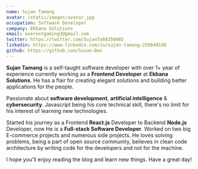 ```yaml
---
name: Sujan Tamang
avatar: /static/images/avatar.jpg
occupation: Software Developer
company: EKbana Solutions
email: everestgaming3@gmail.com
twitter: https://twitter.com/SujanTa88350485
linkedin: https://www.linkedin.com/in/sujan-tamang-25b640198
github: https://github.com/Suzan-Dev
---
```


**Sujan Tamang** is a self-taught software developer with over 1+ year of experience currently working as a **Frontend Developer** at **Ekbana Solutions**.
He has a flair for creating elegant solutions and building better applications for the people.

Passionate about **software development**, **artificial intelligence** & **cybersecurity**. Javascript being his core technical skill, there's no limit for his interest of learning new technologies.

Started his journey as a Frontend **React.js** Developer to Backend **Node.js** Developer, now He is a **Full-stack Software Developer**. Worked on two big E-commerce projects and numerous side projects. He loves solving problems, being a part of open source community, believes in clean code architecture by writing code for the developers and not for the machine.

I hope you'll enjoy reading the blog and learn new things. Have a great day!
